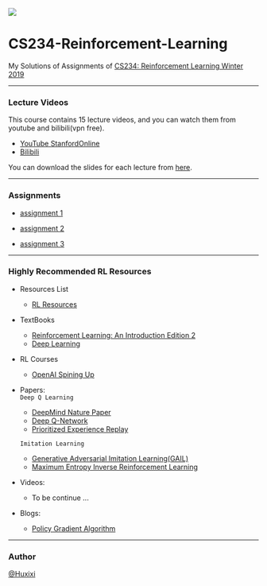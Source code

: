 ![](https://github.com/Huixxi/CS234-Reinforcement-Learning-Winter-2019/blob/master/rl_images/Cover.jpg)
# CS234-Reinforcement-Learning
My Solutions of Assignments of [CS234: Reinforcement Learning Winter 2019](http://web.stanford.edu/class/cs234/index.html)
***
### Lecture Videos
This course contains 15 lecture videos, and you can watch them from youtube and bilibili(vpn free).
* [YouTube StanfordOnline](https://www.youtube.com/playlist?list=PLoROMvodv4rOSOPzutgyCTapiGlY2Nd8u)
* [Bilibili](https://www.bilibili.com/video/av47812079?from=search&seid=3645116309541169863)  

You can download the slides for each lecture from [here](http://web.stanford.edu/class/cs234/schedule.html).

***
### Assignments
* [assignment 1](https://github.com/Huixxi/CS234-Reinforcement-Learning-Winter-2019/tree/master/assignment%201)

* [assignment 2](https://github.com/Huixxi/CS234-Reinforcement-Learning-Winter-2019/tree/master/assignment%202)

* [assignment 3](https://github.com/Huixxi/CS234-Reinforcement-Learning-Winter-2019/tree/master/assignment%203)

***
### Highly Recommended RL Resources
* Resources List
  * [RL Resources](https://docs.google.com/document/d/1frWabYtrRE4_Ak2fhcNtk7U-ujtU5Aq762Nq-Ryi9A8/edit)
* TextBooks
  * [Reinforcement Learning: An Introduction Edition 2](http://incompleteideas.net/book/the-book-2nd.html)
  * [Deep Learning](http://www.deeplearningbook.org/)

* RL Courses
  * [OpenAI Spining Up](https://spinningup.openai.com/en/latest/)


* Papers:  
  `Deep Q Learning`
  * [DeepMind Nature Paper](https://storage.googleapis.com/deepmind-data/assets/papers/DeepMindNature14236Paper.pdf)
  * [Deep Q-Network](https://www.cs.toronto.edu/~vmnih/docs/dqn.pdf)
  * [Prioritized Experience Replay](https://arxiv.org/pdf/1511.05952.pdf)  
  
  `Imitation Learning`
  * [Generative Adversarial Imitation Learning(GAIL)](https://arxiv.org/pdf/1606.03476.pdf)
  * [Maximum Entropy Inverse Reinforcement Learning](https://www.aaai.org/Papers/AAAI/2008/AAAI08-227.pdf)
  
* Videos:
  * To be continue ...

* Blogs:
  * [Policy Gradient Algorithm](https://lilianweng.github.io/lil-log/2018/04/08/policy-gradient-algorithms.html)

***
### Author
[@Huxixi](https://github.com/Huixxi)
  
  


